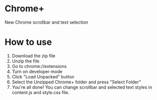 # Chrome+
New Chrome scrollbar and text selection

# How to use
1. Download the zip file
2. Unzip the file
3. Go to chrome://extensions
4. Turn on developer mode
5. Click "Load Unpacked" button
6. Select the Unzipped Chrome+ folder and press "Select Folder"
7. You're all done! You can change scrollbar and selected text styles in content.js and style.css file.
